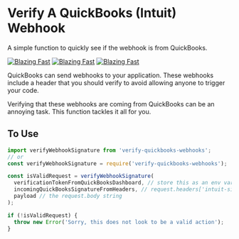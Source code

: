 # Verify A QuickBooks (Intuit) Webhook

A simple function to quickly see if the webhook is from QuickBooks.

[![Blazing Fast](https://badgen.now.sh/badge/speed/blazing%20%F0%9F%94%A5/green)](https://www.npmjs.com/package/better-file-downloads) [![Blazing Fast](https://badgen.now.sh/badge/speed/blazing%20%F0%9F%94%A5/green)](https://www.npmjs.com/package/better-file-downloads) [![Blazing Fast](https://badgen.now.sh/badge/speed/blazing%20%F0%9F%94%A5/green)](https://www.npmjs.com/package/better-file-downloads)

QuickBooks can send webhooks to your application. These webhooks include a header that you should verify to avoid allowing anyone to trigger your code.

Verifying that these webhooks are coming from QuickBooks can be an annoying task. This function tackles it all for you.

## To Use

```js
import verifyWebhookSignature from 'verify-quickbooks-webhooks';
// or
const verifyWebhookSignature = require('verify-quickbooks-webhooks');

const isValidRequest = verifyWebhookSignature(
  verificationTokenFromQuickBooksDashboard, // store this as an env variable or something. You get it from the QB dashboard
  incomingQuickBooksSignatureFromHeaders, // request.headers['intuit-signature'];
  payload // the request.body string
);

if (!isValidRequest) {
  throw new Error('Sorry, this does not look to be a valid action');
}
```

